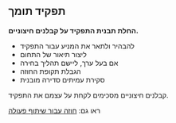 ## תפקיד תומך

**החלת תבנית התפקיד על קבלנים חיצוניים.**

- להבהיר ולתאר את המניע עבור התפקיד
- ליצור תיאור של התחום
- אם בעל ערך, ליישם תהליך בחירה
- הגבלת תקופת החוזה
- סקירת עמיתים סדירה מובנית

קבלנים חיצוניים מסכימים לקחת על עצמם את התפקיד.

ראו גם: [חוזה עבור שיתוף פעולה](contract-for-successful-collaboration)